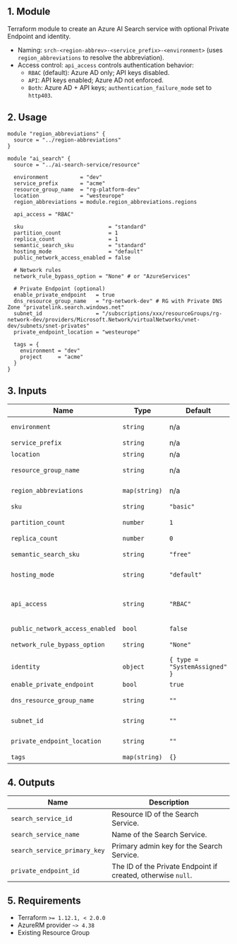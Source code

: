 ## 1. Module
Terraform module to create an Azure AI Search service with optional Private Endpoint and identity.

- Naming: `srch-<region-abbrev>-<service_prefix>-<environment>` (uses `region_abbreviations` to resolve the abbreviation).
- Access control: `api_access` controls authentication behavior:
  - `RBAC` (default): Azure AD only; API keys disabled.
  - `API`: API keys enabled; Azure AD not enforced.
  - `Both`: Azure AD + API keys; `authentication_failure_mode` set to `http403`.

## 2. Usage
```hcl
module "region_abbreviations" {
  source = "../region-abbreviations"
}

module "ai_search" {
  source = "../ai-search-service/resource"

  environment          = "dev"
  service_prefix       = "acme"
  resource_group_name  = "rg-platform-dev"
  location             = "westeurope"
  region_abbreviations = module.region_abbreviations.regions

  api_access = "RBAC"

  sku                           = "standard"
  partition_count               = 1
  replica_count                 = 1
  semantic_search_sku           = "standard"
  hosting_mode                  = "default"
  public_network_access_enabled = false

  # Network rules
  network_rule_bypass_option = "None" # or "AzureServices"

  # Private Endpoint (optional)
  enable_private_endpoint   = true
  dns_resource_group_name   = "rg-network-dev" # RG with Private DNS Zone "privatelink.search.windows.net"
  subnet_id                 = "/subscriptions/xxx/resourceGroups/rg-network-dev/providers/Microsoft.Network/virtualNetworks/vnet-dev/subnets/snet-privates"
  private_endpoint_location = "westeurope"

  tags = {
    environment = "dev"
    project     = "acme"
  }
}
```

## 3. Inputs
| Name | Type | Default | Required | Description |
|------|------|---------|:--------:|-------------|
| `environment` | `string` | n/a | yes | Environment project (dev, qua or prd). |
| `service_prefix` | `string` | n/a | yes | Prefix or name of the project. |
| `location` | `string` | n/a | yes | Azure region. |
| `resource_group_name` | `string` | n/a | yes | Resource group in which to create the Search Service. |
| `region_abbreviations` | `map(string)` | n/a | yes | Map of Azure locations to abbreviations. |
| `sku` | `string` | `"basic"` | no | Search Service SKU. |
| `partition_count` | `number` | `1` | no | Number of partitions (not allowed for `free` SKU). |
| `replica_count` | `number` | `0` | no | Number of replicas. |
| `semantic_search_sku` | `string` | `"free"` | no | Semantic search SKU (`free`, `standard`). |
| `hosting_mode` | `string` | `"default"` | no | Hosting mode (`default`, `highDensity`). |
| `api_access` | `string` | `"RBAC"` | no | Controls how the service is accessed: `RBAC` (Azure AD only), `API` (API keys), or `Both` (AAD + API keys). |
| `public_network_access_enabled` | `bool` | `false` | no | Allow public network access. |
| `network_rule_bypass_option` | `string` | `"None"` | no | Traffic that can bypass network rules (`None`, `AzureServices`). |
| `identity` | `object` | `{ type = "SystemAssigned" }` | no | Managed identity configuration. |
| `enable_private_endpoint` | `bool` | `true` | no | Create a Private Endpoint. |
| `dns_resource_group_name` | `string` | `""` | no | RG with Private DNS Zone `privatelink.search.windows.net`. |
| `subnet_id` | `string` | `""` | no | Subnet ID for the Private Endpoint. |
| `private_endpoint_location` | `string` | `""` | no | Location for the Private Endpoint. |
| `tags` | `map(string)` | `{}` | no | Tags to apply to resources. |

## 4. Outputs
| Name | Description |
|------|-------------|
| `search_service_id` | Resource ID of the Search Service. |
| `search_service_name` | Name of the Search Service. |
| `search_service_primary_key` | Primary admin key for the Search Service. |
| `private_endpoint_id` | The ID of the Private Endpoint if created, otherwise `null`. |

## 5. Requirements
- Terraform `>= 1.12.1, < 2.0.0`
- AzureRM provider `~> 4.38`
- Existing Resource Group
